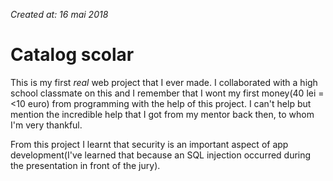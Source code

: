 *Created at: 16 mai 2018*

# Catalog scolar

This is my first *real* web project that I ever made. I collaborated with a high school classmate on this and I remember that I wont my first money(40 lei = <10 euro) from programming with the help of this project. I can't help but mention the incredible help that I got from my mentor back then, to whom I'm very thankful.

From this project I learnt that security is an important aspect of app development(I've learned that because an SQL injection occurred during the presentation in front of the jury).